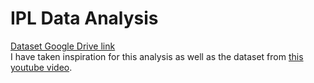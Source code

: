 # IPL Data Analysis
[Dataset Google Drive link](https://drive.google.com/file/d/1ZkleSo1uaNiSjqpqSyAHJWdl9HAYNJEy/view?usp=sharing)
<br>I have taken inspiration for this analysis as well as the dataset from [this youtube video](https://www.youtube.com/watch?v=pbS5z-j4dd0&t=282s&ab_channel=Simplilearn).
